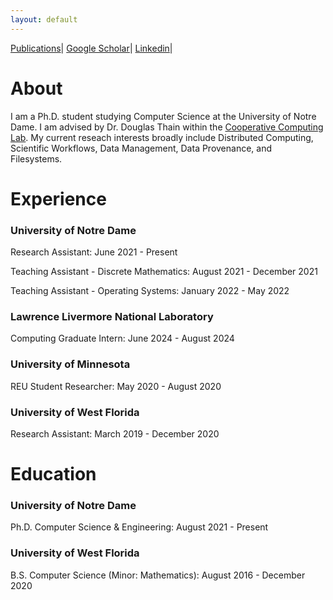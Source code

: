 ```yaml
---
layout: default
---
```


[Publications](./publications.html)|
[Google Scholar](https://scholar.google.com/citations?user=Zy8_mrwAAAAJ&hl=en)|
[Linkedin](https://www.linkedin.com/in/barry-sly-delgado-486b67134/)|

# About

I am a Ph.D. student studying Computer Science at the University of Notre Dame. I am advised by Dr. Douglas Thain within the [Cooperative Computing Lab](https://ccl.cse.nd.edu/). My current reseach interests broadly include Distributed Computing, Scientific Workflows, Data Management, Data Provenance, and Filesystems.

# Experience
### University of Notre Dame

Research Assistant: June 2021 - Present

Teaching Assistant - Discrete Mathematics: August 2021 - December 2021

Teaching Assistant - Operating Systems: January 2022 - May 2022

### Lawrence Livermore National Laboratory

Computing Graduate Intern: June 2024 - August 2024

### University of Minnesota

REU Student Researcher: May 2020 - August 2020

### University of West Florida
Research Assistant: March 2019 - December 2020


# Education 

### University of Notre Dame

Ph.D. Computer Science & Engineering: August 2021 - Present

### University of West Florida

B.S. Computer Science (Minor: Mathematics): August 2016 - December 2020


